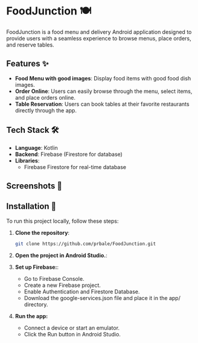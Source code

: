 # FoodJunction 🍽️

FoodJunction is a food menu and delivery Android application designed to provide users with a seamless experience to browse menus, place orders, and reserve tables. 

[//]: # (The app is highly customizable and incorporates features such as star ratings for food items, delivery options, and user reviews.)

## Features ✨

- **Food Menu with good images**: Display food items with good food dish images.
- **Order Online**: Users can easily browse through the menu, select items, and place orders online.
- **Table Reservation**: Users can book tables at their favorite restaurants directly through the app.

[//]: # (- **User Reviews & Ratings**: Customers can leave feedback and rate food items after ordering.)


## Tech Stack 🛠️
- **Language**: Kotlin
- **Backend**: Firebase (Firestore for database)
- **Libraries**:
    - Firebase Firestore for real-time database

## Screenshots 📸

## Installation 🔧

To run this project locally, follow these steps:

1. **Clone the repository**:
   ```bash
   git clone https://github.com/prbale/FoodJunction.git
    ```

2. **Open the project in Android Studio.**:

3. **Set up Firebase:**:
   - Go to Firebase Console.
   - Create a new Firebase project.
   - Enable Authentication and Firestore Database.
   - Download the google-services.json file and place it in the app/ directory.

4. **Run the app:**
   - Connect a device or start an emulator.
   - Click the Run button in Android Studio.
   